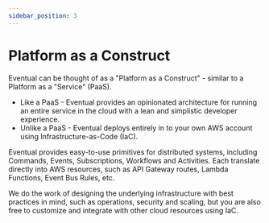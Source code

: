 ```yaml
---
sidebar_position: 3
---
```


# Platform as a Construct

Eventual can be thought of as a "Platform as a Construct" - similar to a Platform as a "Service" (PaaS).

- Like a PaaS - Eventual provides an opinionated architecture for running an entire service in the cloud with a lean and simplistic developer experience.
- Unlike a PaaS - Eventual deploys entirely in to your own AWS account using Infrastructure-as-Code (IaC).

Eventual provides easy-to-use primitives for distributed systems, including Commands, Events, Subscriptions, Workflows and Activities. Each translate directly into AWS resources, such as API Gateway routes, Lambda Functions, Event Bus Rules, etc.

We do the work of designing the underlying infrastructure with best practices in mind, such as operations, security and scaling, but you are also free to customize and integrate with other cloud resources using IaC.
